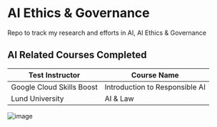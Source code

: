 

# AI Ethics & Governance

Repo to track my research and efforts in AI, AI Ethics & Governance

## AI Related Courses Completed

| Test Instructor | Course Name  |
|--|--|
| Google Cloud Skills Boost | Introduction to Responsible AI |
| Lund University | AI & Law |


![image](https://github.com/user-attachments/assets/eba6e73d-e193-488d-8d68-82613843c35c)




